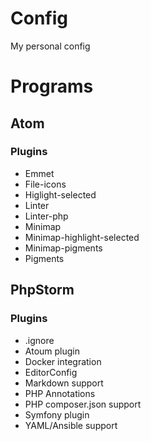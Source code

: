 # Config
My personal config

# Programs

## Atom

### Plugins
- Emmet
- File-icons
- Higlight-selected
- Linter
- Linter-php
- Minimap
- Minimap-highlight-selected
- Minimap-pigments
- Pigments

## PhpStorm

### Plugins
- .ignore
- Atoum plugin
- Docker integration
- EditorConfig
- Markdown support
- PHP Annotations
- PHP composer.json support
- Symfony plugin
- YAML/Ansible support
